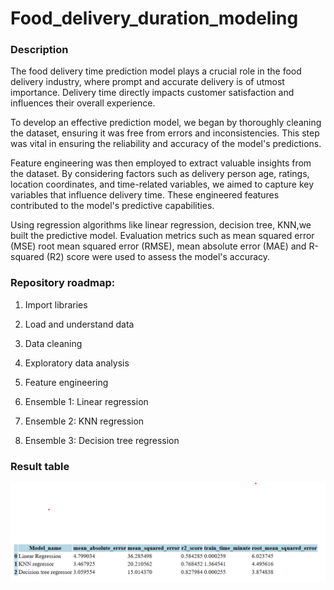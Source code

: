 # Food_delivery_duration_modeling
### Description
The food delivery time prediction model plays a crucial role in the food delivery industry, where prompt and accurate delivery is of utmost importance. Delivery time directly impacts customer satisfaction and influences their overall experience.

To develop an effective prediction model, we began by thoroughly cleaning the dataset, ensuring it was free from errors and inconsistencies. This step was vital in ensuring the reliability and accuracy of the model's predictions.

Feature engineering was then employed to extract valuable insights from the dataset. By considering factors such as delivery person age, ratings, location coordinates, and time-related variables, we aimed to capture key variables that influence delivery time. These engineered features contributed to the model's predictive capabilities.

Using regression algorithms like linear regression, decision tree, KNN,we built the predictive model. Evaluation metrics such as mean squared error (MSE) root mean squared error (RMSE), mean absolute error (MAE) and R-squared (R2) score were used to assess the model's accuracy.

### Repository roadmap:

1. Import libraries

2. Load and understand data

3. Data cleaning 

4. Exploratory data analysis

5. Feature engineering

6. Ensemble 1: Linear regression

7. Ensemble 2: KNN regression

8. Ensemble 3: Decision tree regression

### Result table
![My Image](https://github.com/ShikhamirovSarkhan/Food-delivery-duration-modeling/blob/9545cfc4372f56fed25827da05425057c278d75a/Screenshots_food_delivery.png)
